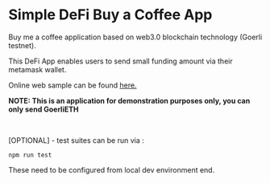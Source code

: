 # Simple DeFi  Buy a Coffee App

Buy me a coffee application based on web3.0 blockchain technology (Goerli testnet).

This DeFi App enables users to send small funding amount via their metamask wallet.

Online web sample can be found [here.](https://bmac-de-fi.vercel.app/)

__NOTE: This is an application for demonstration purposes only, you can only send GoerliETH__

<br/>

[OPTIONAL] - test suites can be run via :
```shell
npm run test
```
These need to be configured from local dev environment end.